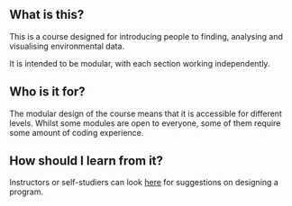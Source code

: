 ## What is this?

This is a course designed for introducing people to finding, analysing and visualising environmental data.

It is intended to be modular, with each section working independently.

## Who is it for?

The modular design of the course means that it is accessible for different levels. Whilst some modules are open to everyone, some of them require some amount of coding experience.

## How should I learn from it?

 Instructors or self-studiers can look [here](for-instructors.md) for suggestions on designing a program.
